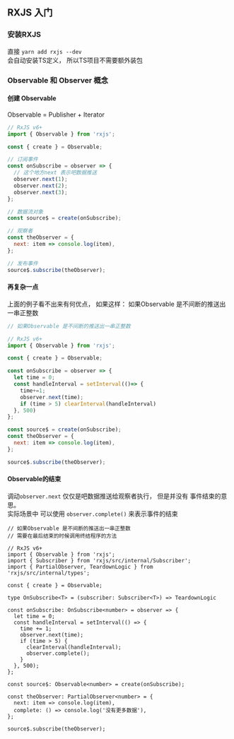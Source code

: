 ## RXJS 入门

### 安装RXJS
直接 `yarn add rxjs --dev`                        
会自动安装TS定义， 所以TS项目不需要额外装包

### Observable 和 Observer 概念


#### 创建 Observable
Observable = Publisher + Iterator

```js
// RxJS v6+
import { Observable } from 'rxjs';

const { create } = Observable;

// 订阅事件
const onSubscribe = observer => {
  // 这个地方next 表示吧数据推送
  observer.next(1);
  observer.next(2);
  observer.next(3);
};

// 数据流对象
const source$ = create(onSubscribe);

// 观察者
const theObserver = {
  next: item => console.log(item),
};

// 发布事件
source$.subscribe(theObserver);
```


#### 再复杂一点
上面的例子看不出来有何优点， 如果这样：
如果Observable 是不间断的推送出一串正整数

```js
// 如果Observable 是不间断的推送出一串正整数

// RxJS v6+
import { Observable } from 'rxjs';

const { create } = Observable;

const onSubscribe = observer => {
  let time = 0;
  const handleInterval = setInterval(()=> {
    time+=1;
    observer.next(time);
    if (time > 5) clearInterval(handleInterval)
  }, 500)
};

const source$ = create(onSubscribe);
const theObserver = {
  next: item => console.log(item),
};

source$.subscribe(theObserver);
```

#### Observable的结束
调动`observer.next` 仅仅是吧数据推送给观察者执行， 但是并没有 事件结束的意思。                    
实际场景中 可以使用 `observer.complete()` 来表示事件的结束
```
// 如果Observable 是不间断的推送出一串正整数
// 需要在最后结束的时候调用终结程序的方法

// RxJS v6+
import { Observable } from 'rxjs';
import { Subscriber } from 'rxjs/src/internal/Subscriber';
import { PartialObserver, TeardownLogic } from 'rxjs/src/internal/types';

const { create } = Observable;

type OnSubscribe<T> = (subscriber: Subscriber<T>) => TeardownLogic

const onSubscribe: OnSubscribe<number> = observer => {
  let time = 0;
  const handleInterval = setInterval(() => {
    time += 1;
    observer.next(time);
    if (time > 5) {
      clearInterval(handleInterval);
      observer.complete();
    }
  }, 500);
};

const source$: Observable<number> = create(onSubscribe);

const theObserver: PartialObserver<number> = {
  next: item => console.log(item),
  complete: () => console.log('没有更多数据'),
};

source$.subscribe(theObserver);
```










